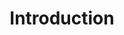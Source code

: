 ---
widget: slider
headless: true
active: true

title: Introduction

weight: 20

design:
    columns: 1
    is_fullscreen: true
    loop: true
    interval: 3000

content:
    slides:
    - title: 기술
      content: C/C++/C# 등 다양한 언어 숙지
      align: center
      background:
        position: center
        color: '#000'
        brightness: 0.4
        media: coding.jpg
    - title: Unity
      content: 유니티 게임 엔진을 활용한 게임 개발
      align: center
      background:
        position: center
        color: '#000'
        brightness: 0.4
        media: pixel.jpg      
---